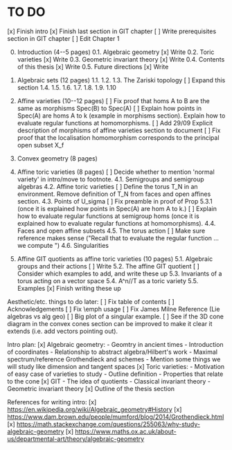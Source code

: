 # TO DO
[x] Finish intro
[x] Finish last section in GIT chapter
[ ] Write prerequisites section in GIT chapter
[ ] Edit Chapter 1


0. Introduction (4--5 pages)
0.1. Algebraic geometry
[x] Write
0.2. Toric varieties
[x] Write
0.3. Geometric invariant theory
[x] Write
0.4. Contents of this thesis
[x] Write
0.5. Future directions
[x] Write

1. Algebraic sets (12 pages)
1.1.
1.2.
1.3. The Zariski topology
[ ] Expand this section 
1.4.
1.5.
1.6.
1.7.
1.8.
1.9.
1.10

2. Affine varieties (10--12 pages)
[ ] Fix proof that homs A to B are the same as morphisms Spec(B) to Spec(A)
[ ] Explain how points in Spec(A) are homs A to k (example in morphisms section). Explain how to evaluate regular functions at homomorphisms.
[ ] Add 29/09 Explicit description of morphisms of affine varieties section to document
[ ] Fix proof that the localisation homomorphism corresponds to the principal open subset X_f

3. Convex geometry (8 pages)

4. Affine toric varieties (8 pages)
[ ] Decide whether to mention 'normal variety' in intro/move to footnote.
4.1. Semigroups and semigroup algebras
4.2. Affine toric varieties
[ ] Define the torus T_N in an environment. Remove definition of T_N from faces and open affines section.
4.3. Points of U_sigma
[ ] Fix preamble in proof of Prop 5.3.1 (once it is explained how points in Spec(A) are hom A to k.)
[ ] Explain how to evaluate regular functions at semigroup homs (once it is explained how to evaluate regular functions at homomorphisms).
4.4. Faces and open affine subsets
4.5. The torus action
[ ] Make sure reference makes sense ("Recall that to evaluate the regular function ... we compute ")
4.6. Singularities

5. Affine GIT quotients as affine toric varieties (10 pages)
5.1. Algebraic groups and their actions
[ ] Write
5.2. The affine GIT quotient
[ ] Consider which examples to add, and write these up
5.3. Invariants of a torus acting on a vector space
5.4. A^n//T as a toric variety
5.5. Examples
[x] Finish writing these up

Aesthetic/etc. things to do later:
[ ] Fix table of contents
[ ] Acknowledgements
[ ] Fix \emph usage
[ ] Fix James Milne Reference (Lie algebras vs alg geo)
[ ] Big plot of a singular example.
[ ] See if the 3D cone diagram in the convex cones section can be improved to make it clear it extends (i.e. add vectors pointing out).

Intro plan:
[x] Algebraic geometry:
	- Geomtry in ancient times
	- Introduction of coordinates
	- Relationship to abstract algebra/Hilbert's work
	- Maximal spectrum/reference Grothendieck and schemes
	- Mention some things we will study like dimension and tangent spaces
[x] Toric varieties:
	- Motivation of easy case of varieties to study
	- Outline definition
	- Properties that relate to the cone
[x] GIT
	- The idea of quotients
	- Classical invariant theory
	- Geometric invariant theory
[x] Outline of the thesis section

References for writing intro:
[x] https://en.wikipedia.org/wiki/Algebraic_geometry#History
[x] https://www.dam.brown.edu/people/mumford/blog/2014/Grothendieck.html
[x] https://math.stackexchange.com/questions/255063/why-study-algebraic-geometry
[x] https://www.maths.ox.ac.uk/about-us/departmental-art/theory/algebraic-geometry